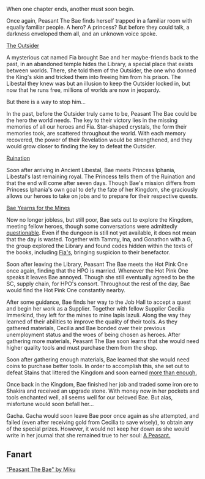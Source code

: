 <!-- title: Peasant Da Bae -->
<!-- status: Alive -->

When one chapter ends, another must soon begin.

Once again, Peasant The Bae finds herself trapped in a familiar room with equally familiar people. A hero? A princess? But before they could talk, a darkness enveloped them all, and an unknown voice spoke.

[The Outsider](#embed:https://youtu.be/7bOe38rP7JQ?t=454)

A mysterious cat named Fia brought Bae and her maybe-friends back to the past, in an abandoned temple hides the Library, a special place that exists between worlds. There, she told them of the Outsider, the one who donned the King's skin and tricked them into freeing him from his prison. The Libestal they knew was but an illusion to keep the Outsider locked in, but now that he runs free, millions of worlds are now in jeopardy.

But there is a way to stop him...

In the past, before the Outsider truly came to be, Peasant The Bae could be the hero the world needs. The key to their victory lies in the missing memories of all our heroes and Fia. Star-shaped crystals, the form their memories took, are scattered throughout the world. With each memory recovered, the power of their Revelation would be strengthened, and they would grow closer to finding the key to defeat the Outsider.

[Ruination](#embed:https://youtu.be/7bOe38rP7JQ?t=1484)

Soon after arriving in Ancient Libestal, Bae meets Princess Iphania, Libestal's last remaining royal. The Princess tells them of the Ruination and that the end will come after seven days. Though Bae's mission differs from Princess Iphania's own goal to defy the fate of her Kingdom, she graciously allows our heroes to take on jobs and to prepare for their respective quests.

[Bae Yearns for the Mines](#embed:https://youtu.be/7bOe38rP7JQ?t=1739)

Now no longer jobless, but still poor, Bae sets out to explore the Kingdom, meeting fellow heroes, though some conversations were admittedly [questionable](https://youtu.be/7bOe38rP7JQ?t=2293). Even if the dungeon is still not yet available, it does not mean that the day is wasted. Together with Tammy, Ina, and Gonathon with a G, the group explored the Library and found codes hidden within the texts of the books, including [Fia's](https://youtu.be/7bOe38rP7JQ?t=2910), bringing suspicion to their benefactor.

Soon after leaving the Library, Peasant The Bae meets the Hot Pink One once again, finding that the HPO is married. Whenever the Hot Pink One speaks it leaves Bae annoyed. Though she still eventually agreed to be the SC, supply chain, for HPO's consort. Throughout the rest of the day, Bae would find the Hot Pink One constantly nearby.

After some guidance, Bae finds her way to the Job Hall to accept a quest and begin her work as a Supplier. Together with fellow Supplier Cecilia Immerkind, they left for the mines to mine lapis lazuli. Along the way they learned of their abilities to improve the quality of their tools. As they gathered materials, Cecilia and Bae bonded over their previous unemployment status and the woes of being chosen as heroes. After gathering more materials, Peasant The Bae soon learns that she would need higher quality tools and must purchase them from the shop.

Soon after gathering enough materials, Bae learned that she would need coins to purchase better tools. In order to accomplish this, she set out to defeat Stains that littered the Kingdom and soon earned [more than enough.](https://youtu.be/7bOe38rP7JQ?t=7007)

Once back in the Kingdom, Bae finished her job and traded some iron ore to Shakira and received an upgrade stone. With money now in her pockets and tools enchanted well, all seems well for our beloved Bae. But alas, misfortune would soon befall her...

Gacha. Gacha would soon leave Bae poor once again as she attempted, and failed (even after receiving gold from Cecilia to save wisely), to obtain any of the special prizes. However, it would not keep her down as she would write in her journal that she remained true to her soul: [A Peasant.](https://youtu.be/7bOe38rP7JQ?t=8145)

## Fanart

["Peasant The Bae" by Miku](https://x.com/Mikururun/status/1899107067182411936/photo/1)
